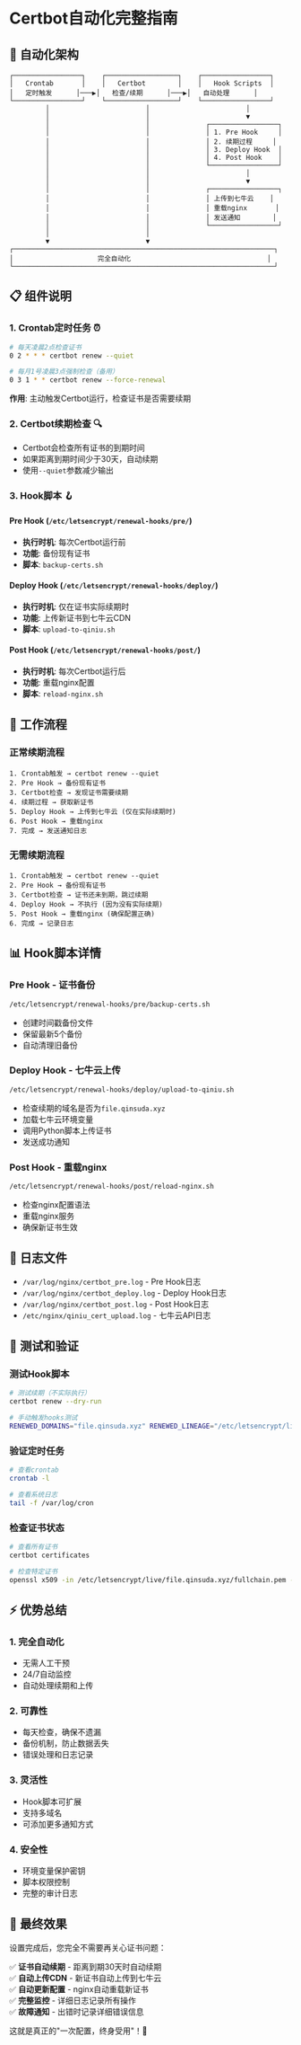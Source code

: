 # Certbot自动化完整指南

## 🎯 自动化架构

```
┌─────────────────┐    ┌──────────────────┐    ┌─────────────────┐
│   Crontab       │    │   Certbot        │    │   Hook Scripts  │
│   定时触发      │───▶│   检查/续期      │───▶│   自动处理      │
└─────────────────┘    └──────────────────┘    └─────────────────┘
         │                        │                        │
         │                        │                        ▼
         │                        │              ┌─────────────────┐
         │                        │              │ 1. Pre Hook     │
         │                        │              │ 2. 续期过程     │
         │                        │              │ 3. Deploy Hook  │
         │                        │              │ 4. Post Hook    │
         │                        │              └─────────────────┘
         │                        │                        │
         │                        │                        ▼
         │                        │              ┌─────────────────┐
         │                        │              │ 上传到七牛云    │
         │                        │              │ 重载nginx       │
         │                        │              │ 发送通知        │
         │                        │              └─────────────────┘
         │                        │
         ▼                        ▼
┌─────────────────────────────────────────────────────────────────┐
│                     完全自动化                                  │
└─────────────────────────────────────────────────────────────────┘
```

## 📋 组件说明

### 1. **Crontab定时任务** ⏰
```bash
# 每天凌晨2点检查证书
0 2 * * * certbot renew --quiet

# 每月1号凌晨3点强制检查（备用）
0 3 1 * * certbot renew --force-renewal
```

**作用**: 主动触发Certbot运行，检查证书是否需要续期

### 2. **Certbot续期检查** 🔍
- Certbot会检查所有证书的到期时间
- 如果距离到期时间少于30天，自动续期
- 使用`--quiet`参数减少输出

### 3. **Hook脚本** 🪝

#### Pre Hook (`/etc/letsencrypt/renewal-hooks/pre/`)
- **执行时机**: 每次Certbot运行前
- **功能**: 备份现有证书
- **脚本**: `backup-certs.sh`

#### Deploy Hook (`/etc/letsencrypt/renewal-hooks/deploy/`)
- **执行时机**: 仅在证书实际续期时
- **功能**: 上传新证书到七牛云CDN
- **脚本**: `upload-to-qiniu.sh`

#### Post Hook (`/etc/letsencrypt/renewal-hooks/post/`)
- **执行时机**: 每次Certbot运行后
- **功能**: 重载nginx配置
- **脚本**: `reload-nginx.sh`

## 🚀 工作流程

### 正常续期流程
```
1. Crontab触发 → certbot renew --quiet
2. Pre Hook → 备份现有证书
3. Certbot检查 → 发现证书需要续期
4. 续期过程 → 获取新证书
5. Deploy Hook → 上传到七牛云 (仅在实际续期时)
6. Post Hook → 重载nginx
7. 完成 → 发送通知日志
```

### 无需续期流程
```
1. Crontab触发 → certbot renew --quiet
2. Pre Hook → 备份现有证书
3. Certbot检查 → 证书还未到期，跳过续期
4. Deploy Hook → 不执行 (因为没有实际续期)
5. Post Hook → 重载nginx (确保配置正确)
6. 完成 → 记录日志
```

## 📊 Hook脚本详情

### Pre Hook - 证书备份
```bash
/etc/letsencrypt/renewal-hooks/pre/backup-certs.sh
```
- 创建时间戳备份文件
- 保留最新5个备份
- 自动清理旧备份

### Deploy Hook - 七牛云上传
```bash
/etc/letsencrypt/renewal-hooks/deploy/upload-to-qiniu.sh
```
- 检查续期的域名是否为`file.qinsuda.xyz`
- 加载七牛云环境变量
- 调用Python脚本上传证书
- 发送成功通知

### Post Hook - 重载nginx
```bash
/etc/letsencrypt/renewal-hooks/post/reload-nginx.sh
```
- 检查nginx配置语法
- 重载nginx服务
- 确保新证书生效

## 📝 日志文件

- `/var/log/nginx/certbot_pre.log` - Pre Hook日志
- `/var/log/nginx/certbot_deploy.log` - Deploy Hook日志  
- `/var/log/nginx/certbot_post.log` - Post Hook日志
- `/etc/nginx/qiniu_cert_upload.log` - 七牛云API日志

## 🔧 测试和验证

### 测试Hook脚本
```bash
# 测试续期（不实际执行）
certbot renew --dry-run

# 手动触发hooks测试
RENEWED_DOMAINS="file.qinsuda.xyz" RENEWED_LINEAGE="/etc/letsencrypt/live/file.qinsuda.xyz" /etc/letsencrypt/renewal-hooks/deploy/upload-to-qiniu.sh
```

### 验证定时任务
```bash
# 查看crontab
crontab -l

# 查看系统日志
tail -f /var/log/cron
```

### 检查证书状态
```bash
# 查看所有证书
certbot certificates

# 检查特定证书
openssl x509 -in /etc/letsencrypt/live/file.qinsuda.xyz/fullchain.pem -noout -dates
```

## ⚡ 优势总结

### 1. **完全自动化**
- 无需人工干预
- 24/7自动监控
- 自动处理续期和上传

### 2. **可靠性**
- 每天检查，确保不遗漏
- 备份机制，防止数据丢失
- 错误处理和日志记录

### 3. **灵活性**
- Hook脚本可扩展
- 支持多域名
- 可添加更多通知方式

### 4. **安全性**
- 环境变量保护密钥
- 脚本权限控制
- 完整的审计日志

## 🎉 最终效果

设置完成后，您完全不需要再关心证书问题：

✅ **证书自动续期** - 距离到期30天时自动续期  
✅ **自动上传CDN** - 新证书自动上传到七牛云  
✅ **自动更新配置** - nginx自动重载新证书  
✅ **完整监控** - 详细日志记录所有操作  
✅ **故障通知** - 出错时记录详细错误信息  

这就是真正的"一次配置，终身受用"！🚀 
